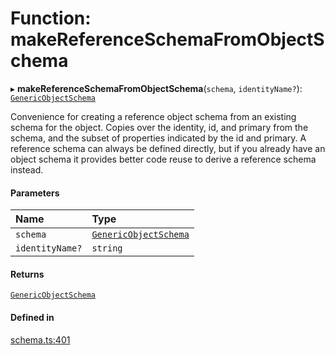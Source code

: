 # Function: makeReferenceSchemaFromObjectSchema

▸ **makeReferenceSchemaFromObjectSchema**(`schema`, `identityName?`): [`GenericObjectSchema`](../types/GenericObjectSchema.md)

Convenience for creating a reference object schema from an existing schema for the
object. Copies over the identity, id, and primary from the schema, and the subset of
properties indicated by the id and primary.
A reference schema can always be defined directly, but if you already have an object
schema it provides better code reuse to derive a reference schema instead.

#### Parameters

| Name | Type |
| :------ | :------ |
| `schema` | [`GenericObjectSchema`](../types/GenericObjectSchema.md) |
| `identityName?` | `string` |

#### Returns

[`GenericObjectSchema`](../types/GenericObjectSchema.md)

#### Defined in

[schema.ts:401](https://github.com/coda/packs-sdk/blob/main/schema.ts#L401)
